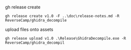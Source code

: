 
gh release create
```
gh release create v1.0 -F ..\doc\release-notes.md -R ReverseCamp/ghidra_decompile
```

upload files onto assets
```
gh release upload v1.0 .\Release\GhidraDecompile.exe -R ReverseCamp/ghidra_decompil
```
